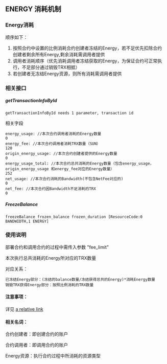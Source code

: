
## ENERGY 消耗机制


### Energy消耗
顺序如下：

1. 按照合约中设置的比例消耗合约创建者冻结的Energy，若不足优先扣除合约创建者剩余所有Energy,剩余消耗需调用者提供
1. 调用者消耗顺序（优先消耗调用者冻结获取的Energy，为保证合约可正常执行，不足部分通过销毁TRX相抵）
1. 若创建者无冻结Energy资源，则所有消耗需调用者提供


### 相关接口

##### getTransactionInfoById
```
getTransactionInfoById needs 1 parameter, transaction id
```
相关字段

```
energy_usage: //本次合约调用者消耗的Energy数量
0
energy_fee: //本次合约调用者消耗TRX数量（SUN）
120
origin_energy_usage: //本次合约创建者提供的Energy数量
0
energy_usage_total: //本次合约总共消耗的Energy数量（包含energy_usage，origin_energy_usage 和energy_fee对应的Energy数量）
252
net_usage: //本次合约消耗的Bandwidth(不包含NetFee对应的)
0
net_fee: //本次合约因Bandwidth不足消耗的TRX
0
```
##### FreezeBalance
```
freezeBalance frozen_balance frozen_duration [ResourceCode:0 BANDWIDTH,1 ENERGY]
```

### 使用说明

部署合约和调用合约的过程中需传入参数 "fee_limit"

本次执行总共消耗的Energy所对应的TRX数量

对应关系：

```
已冻结Energy部分：(冻结的balance数量/冻结获得总共的Energy)*消耗Energy数量
销毁TRX获得Energy部分：按照比例消耗的TRX数量
```

#### 注意事项：
详见 [a relative link](异常处理.md)


#### 相关名词：

合约创建者：即创建合约的账户

合约调用者：即调用合约的账户

Energy资源：执行合约过程中所消耗的资源类型
